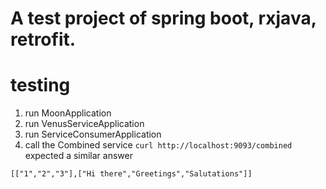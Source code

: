 # A test project of spring boot, rxjava, retrofit.

# testing
1. run MoonApplication
2. run VenusServiceApplication
3. run ServiceConsumerApplication
4. call the Combined service
```curl http://localhost:9093/combined```                   
expected a similar answer
```
[["1","2","3"],["Hi there","Greetings","Salutations"]]
```
